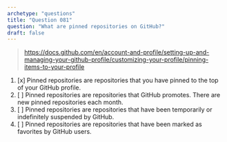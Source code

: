 ```yaml
---
archetype: "questions"
title: "Question 081"
question: "What are pinned repositories on GitHub?"
draft: false
---
```



> https://docs.github.com/en/account-and-profile/setting-up-and-managing-your-github-profile/customizing-your-profile/pinning-items-to-your-profile
1. [x] Pinned repositories are repositories that you have pinned to the top of your GitHub profile.
1. [ ] Pinned repositories are repositories that GitHub promotes. There are new pinned repositories each month.
1. [ ] Pinned repositories are repositories that have been temporarily or indefinitely suspended by GitHub.
1. [ ] Pinned repositories are repositories that have been marked as favorites by GitHub users.
